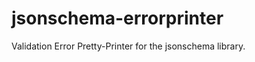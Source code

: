 jsonschema-errorprinter
=======================

Validation Error Pretty-Printer for the jsonschema library.
